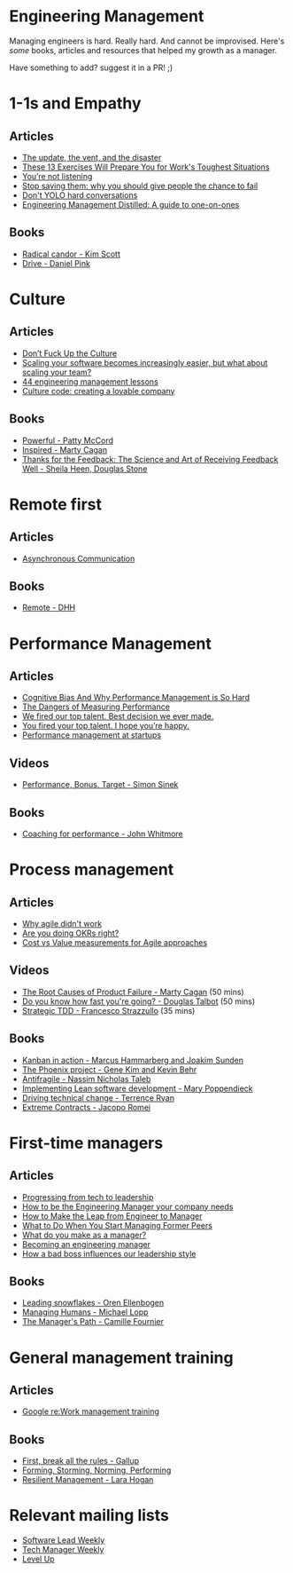 # Engineering Management
Managing engineers is hard. Really hard. And cannot be improvised.
Here's _some_ books, articles and resources that helped my growth as a manager.

Have something to add? suggest it in a PR! ;)

# 1-1s and Empathy
## Articles
- [The update, the vent, and the disaster](http://randsinrepose.com/archives/the-update-the-vent-and-the-disaster/)
- [These 13 Exercises Will Prepare You for Work's Toughest Situations](https://firstround.com/review/these-13-exercises-will-prepare-you-for-works-toughest-situations/)
- [You’re not listening](http://randsinrepose.com/archives/youre-not-listening/)
- [Stop saving them: why you should give people the chance to fail](http://forgingleaders.com/stop-saving-them-why-you-should-give-people-the-chance-to-fail/)
- [Don't YOLO hard conversations](http://randsinrepose.com/archives/dont-yolo-hard-conversations/)
- [Engineering Management Distilled: A guide to one-on-ones](https://medium.com/@chris.g.chiu/engineering-management-distilled-a-guide-to-one-on-ones-5b6cceb095b7)
## Books
- [Radical candor - Kim Scott](https://www.radicalcandor.com/the-book/)
- [Drive - Daniel Pink](https://www.danpink.com/drive./)


# Culture
## Articles
- [Don’t Fuck Up the Culture
](https://medium.com/@bchesky/dont-fuck-up-the-culture-597cde9ee9d4)
- [Scaling your software becomes increasingly easier, but what about scaling your team?
](http://lnbogen.com/2014/05/18/scaling-your-software-becomes-increasingly-easier-but-what-about-scaling-your-team/)
- [44 engineering management lessons](http://www.defmacro.org/2014/10/03/engman.html)
- [Culture code: creating a lovable company](https://www.slideshare.net/HubSpot/the-hubspot-culture-code-creating-a-company-we-love)
## Books
- [Powerful - Patty McCord](http://pattymccord.com/book/)
- [Inspired - Marty Cagan](https://svpg.com/inspired-how-to-create-products-customers-love/)
- [Thanks for the Feedback: The Science and Art of Receiving Feedback Well - Sheila Heen, Douglas Stone](https://www.penguinrandomhouse.com/books/313485/thanks-for-the-feedback-by-douglas-stone-and-sheila-heen/)

# Remote first
## Articles
- [Asynchronous Communication](https://doist.com/blog/asynchronous-communication/)
## Books
- [Remote - DHH](https://www.amazon.co.uk/Remote-Required-David-Heinemeier-Hansson-ebook/dp/B00CZ7OC46)

# Performance Management
## Articles
- [Cognitive Bias And Why Performance Management is So Hard](https://medium.freecodecamp.org/cognitive-bias-and-why-performance-management-is-so-hard-8852a1b874cd)
- [The Dangers of Measuring Performance](https://medium.com/startup-patterns/the-dangers-of-measuring-performance-d21cd61426df)
- [We fired our top talent. Best decision we ever made.](https://medium.freecodecamp.org/we-fired-our-top-talent-best-decision-we-ever-made-4c0a99728fde?gi=fbc062e62a4)
- [You fired your top talent. I hope you’re happy.](https://startupsventurecapital.com/you-fired-your-top-talent-i-hope-youre-happy-cf57c41183dd)
- [Performance management at startups](https://quip.com/MwcgA10sGgFC)

## Videos
- [Performance, Bonus, Target - Simon Sinek](https://www.youtube.com/watch?v=ACZhpCdfEdY)
## Books
- [Coaching for performance - John Whitmore](https://www.coachingperformance.com/coaching-for-performance-available-languages/)


# Process management
## Articles
- [Why agile didn't work](https://www.infoq.com/articles/agile-didnt-work)
- [Are you doing OKRs right?](https://www.range.co/blog/are-you-doing-okrs-right)
- [Cost vs Value measurements for Agile approaches](https://www.jrothman.com/mpd/2019/02/cost-vs-value-measurements-for-agile-approaches/)
## Videos
- [The Root Causes of Product Failure - Marty Cagan](https://www.youtube.com/watch?v=9dccd8lihpQ) (50 mins)
- [Do you know how fast you're going? - Douglas Talbot](https://www.infoq.com/presentations/measure-lean-feedback) (50 mins)
- [Strategic TDD - Francesco Strazzullo](https://www.youtube.com/watch?v=q7bw-P7qgGA) (35 mins)
## Books
- [Kanban in action - Marcus Hammarberg and Joakim Sunden](https://www.manning.com/books/kanban-in-action)
- [The Phoenix project - Gene Kim and Kevin Behr](https://www.amazon.co.uk/Phoenix-Project-DevOps-Helping-Business-ebook/dp/B00AZRBLHO)
- [Antifragile - Nassim Nicholas Taleb](https://www.amazon.co.uk/Antifragile-Things-That-Gain-Disorder/dp/0812979680)
- [Implementing Lean software development - Mary Poppendieck](https://www.amazon.co.uk/Implementing-Lean-Software-Development-Addison-Wesley/dp/0321437381)
- [Driving technical change - Terrence Ryan](https://www.amazon.co.uk/Driving-Technical-Change-Terrence-Ryan/dp/1934356603)
- [Extreme Contracts - Jacopo Romei](https://jacoporomei.com/extreme-contracts/)

# First-time managers
## Articles
- [Progressing from tech to leadership](https://lcamtuf.blogspot.com/2018/02/on-leadership.html)
- [How to be the Engineering Manager your company needs](https://www.codementor.io/blog/how-to-be-the-engineering-manager-your-company-needs-1yahjbf97x)
- [How to Make the Leap from Engineer to Manager](https://blog.newrelic.com/culture/measuring-manager-success/)
- [What to Do When You Start Managing Former Peers](https://getlighthouse.com/blog/managing-former-peers/)
- [What do you make as a manager?](https://medium.com/this-happened-to-me/what-do-you-make-as-a-manager-b5436855a995)
- [Becoming an engineering manager](https://techcrunch.com/2015/01/26/becoming-an-engineering-manager/)
- [How a bad boss influences our leadership style](https://medium.com/know-your-team-blog/the-anti-mentor-how-a-bad-boss-influences-our-leadership-style-d7a2708e5dc1)
## Books
- [Leading snowflakes - Oren Ellenbogen](http://leadingsnowflakes.com/)
- [Managing Humans - Michael Lopp](https://www.amazon.co.uk/Managing-Humans-Humorous-Software-Engineering/dp/1430243147)
- [The Manager's Path - Camille Fournier](https://www.amazon.co.uk/Manager%60s-Path-Camille-Fournier/dp/1491973897)

# General management training
## Articles
- [Google re:Work management training](https://rework.withgoogle.com/subjects/managers/)

## Books
- [First, break all the rules - Gallup](https://www.gallup.com/press/176069/first-break-rules-world-greatest-managers-differently.aspx)
- [Forming, Storming, Norming, Performing](https://www.amazon.co.uk/Forming-Storming-Norming-Performing-Communication/dp/1475968434)
- [Resilient Management - Lara Hogan](https://abookapart.com/products/resilient-management)


# Relevant mailing lists
- [Software Lead Weekly](http://softwareleadweekly.com/)
- [Tech Manager Weekly](http://www.techmanagerweekly.com/)
- [Level Up](http://levelup.thekua.com/)
